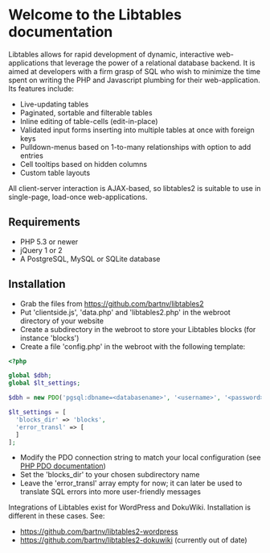# Welcome to the Libtables documentation

Libtables allows for rapid development of dynamic, interactive web- applications that leverage the power of a relational
database backend. It is aimed at developers with a firm grasp of SQL who wish to minimize the time spent on writing the
PHP and Javascript plumbing for their web-application. Its features include:

 * Live-updating tables
 * Paginated, sortable and filterable tables
 * Inline editing of table-cells (edit-in-place)
 * Validated input forms inserting into multiple tables at once with foreign keys
 * Pulldown-menus based on 1-to-many relationships with option to add entries
 * Cell tooltips based on hidden columns
 * Custom table layouts

All client-server interaction is AJAX-based, so libtables2 is suitable to use in single-page, load-once web-applications.

## Requirements

 * PHP 5.3 or newer
 * jQuery 1 or 2
 * A PostgreSQL, MySQL or SQLite database

## Installation

  * Grab the files from https://github.com/bartnv/libtables2
  * Put 'clientside.js', 'data.php' and 'libtables2.php' in the webroot directory of your website
  * Create a subdirectory in the webroot to store your Libtables blocks (for instance 'blocks')
  * Create a file 'config.php' in the webroot with the following template:

```php
<?php

global $dbh;
global $lt_settings;

$dbh = new PDO('pgsql:dbname=<databasename>', '<username>', '<password>');

$lt_settings = [
  'blocks_dir' => 'blocks',
  'error_transl' => [
  ]
];
```

  * Modify the PDO connection string to match your local configuration (see [PHP PDO documentation](https://secure.php.net/manual/en/pdo.construct.php))
  * Set the 'blocks_dir' to your chosen subdirectory name
  * Leave the 'error_transl' array empty for now; it can later be used to translate SQL errors into more user-friendly messages

Integrations of Libtables exist for WordPress and DokuWiki. Installation is different in these cases. See:
   * https://github.com/bartnv/libtables2-wordpress
   * https://github.com/bartnv/libtables2-dokuwiki (currently out of date)
